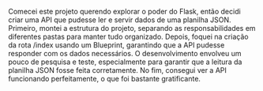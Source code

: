 Comecei este projeto querendo explorar o poder do Flask, então decidi criar uma API que pudesse ler e servir dados de uma planilha JSON. Primeiro, montei a estrutura do projeto, separando as responsabilidades em diferentes pastas para manter tudo organizado. Depois, foquei na criação da rota /index usando um Blueprint, garantindo que a API pudesse responder com os dados necessários. O desenvolvimento envolveu um pouco de pesquisa e teste, especialmente para garantir que a leitura da planilha JSON fosse feita corretamente. No fim, consegui ver a API funcionando perfeitamente, o que foi bastante gratificante.
